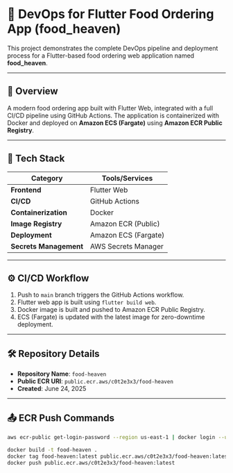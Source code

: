 # 🚀 DevOps for Flutter Food Ordering App (food_heaven)

This project demonstrates the complete DevOps pipeline and deployment process for a Flutter-based food ordering web application named **food_heaven**.

---

## 📌 Overview

A modern food ordering app built with Flutter Web, integrated with a full CI/CD pipeline using GitHub Actions. The application is containerized with Docker and deployed on **Amazon ECS (Fargate)** using **Amazon ECR Public Registry**.

---

## 🧰 Tech Stack

| Category               | Tools/Services                         |
|------------------------|----------------------------------------|
| **Frontend**           | Flutter Web                            |
| **CI/CD**              | GitHub Actions                         |
| **Containerization**   | Docker                                 |
| **Image Registry**     | Amazon ECR (Public)                    |
| **Deployment**         | Amazon ECS (Fargate)                   |
| **Secrets Management** | AWS Secrets Manager                    |

---

## ⚙️ CI/CD Workflow

1. Push to `main` branch triggers the GitHub Actions workflow.
2. Flutter web app is built using `flutter build web`.
3. Docker image is built and pushed to Amazon ECR Public Registry.
4. ECS (Fargate) is updated with the latest image for zero-downtime deployment.

---

## 🛠️ Repository Details

- **Repository Name**: `food-heaven`
- **Public ECR URI**: `public.ecr.aws/c0t2e3x3/food-heaven`
- **Created**: June 24, 2025

---

## 📤 ECR Push Commands

```bash
aws ecr-public get-login-password --region us-east-1 | docker login --username AWS --password-stdin public.ecr.aws/c0t2e3x3

docker build -t food-heaven .
docker tag food-heaven:latest public.ecr.aws/c0t2e3x3/food-heaven:latest
docker push public.ecr.aws/c0t2e3x3/food-heaven:latest
